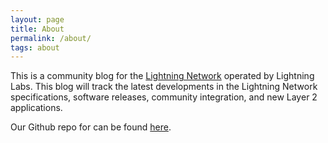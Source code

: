 ```yaml
---
layout: page
title: About
permalink: /about/
tags: about
---
```


This is a community blog for the [Lightning Network](lightninganetwork)
operated by Lightning Labs. This blog will track the latest developments in the
Lightning Network specifications, software releases, community integration, and
new Layer 2 applications.

Our Github repo for can be found [here](https://github.com/lightningnetwork/).
